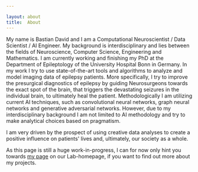 ```yaml
---

layout: about
title:  About
---
```

My name is Bastian David and I am a Computational Neuroscientist / Data Scientist / AI Engineer.
My background is interdisciplinary and lies between the fields of Neuroscience, Computer Science, Engineering and Mathematics. I am currently working and finishing my PhD at the Department of Epileptology of the University Hospital Bonn in Germany. In my work I try to use state-of-the-art tools and algorithms to analyze and model imaging data of epilepsy patients. More specifically, I try to improve the presurgical diagnostics of epilepsy by guiding Neurosurgeons towards the exact spot of the brain, that triggers the devastating seizures in the individual brain, to ultimately heal the patient. Methodologically I am utilizing current AI techniques, such as convolutional neural networks, graph neural networks and generative adversarial networks. However, due to my interdisciplinary background I am not limited to AI methodology and try to make analytical choices based on pragmatism.

I am very driven by the prospect of using creative data analyses to create a positive influence on patients' lives and, ultimately, our society as a whole.

As this page is still a huge work-in-progress, I can for now only hint you towards [my page](https://www.translationalneuroimaging.de/bastian-david) on our Lab-homepage, if you want to find out more about my projects.
